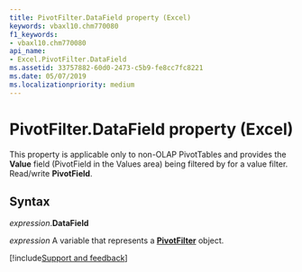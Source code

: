 ```yaml
---
title: PivotFilter.DataField property (Excel)
keywords: vbaxl10.chm770080
f1_keywords:
- vbaxl10.chm770080
api_name:
- Excel.PivotFilter.DataField
ms.assetid: 33757882-60d0-2473-c5b9-fe8cc7fc8221
ms.date: 05/07/2019
ms.localizationpriority: medium
---
```



# PivotFilter.DataField property (Excel)

This property is applicable only to non-OLAP PivotTables and provides the **Value** field (PivotField in the Values area) being filtered by for a value filter. Read/write **PivotField**.


## Syntax

_expression_.**DataField**

_expression_ A variable that represents a **[PivotFilter](Excel.PivotFilter.md)** object.




[!include[Support and feedback](~/includes/feedback-boilerplate.md)]
